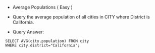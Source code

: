 * Average Populations ( Easy )

- Query the average population of all cities in CITY where District is California.

- Query Answer: 

```
SELECT AVG(city.population) FROM city
WHERE city.district="California";
```


